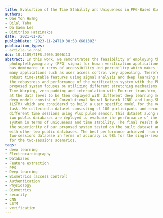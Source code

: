 ```yaml
---
title: Evaluation of the Time Stability and Uniqueness in PPG-Based Biometric System
authors:
- Dae Yon Hwang
- Bilal Taha
- Da Saem Lee
- Dimitrios Hatzinakos
date: '2021-01-01'
publishDate: '2023-11-24T10:38:58.868138Z'
publication_types:
- article-journal
doi: 10.1109/TIFS.2020.3006313
abstract: In this work, we demonstrates the feasibility of employing the biometric
  photoplethysmography (PPG) signal for human verification applications. The PPG signal
  has dominance in terms of accessibility and portability which makes its usage in
  many applications such as user access control very appealing. Therefore, we developed
  robust time-stable features using signal analysis and deep learning models to increase
  the robustness and performance of the verification system with the PPG signal. The
  proposed system focuses on utilizing different stretching mechanisms namely Dynamic
  Time Warping, zero padding and interpolation with Fourier transform, and fuses them
  at the data level to be then deployed with different deep learning models. The designed
  deep models consist of Convolutional Neural Network (CNN) and Long-Short Term Memory
  (LSTM) which are considered to build a user specific model for the verification
  task. We collected a dataset consisting of 100 participants and recorded at two
  different time sessions using Plux pulse sensor. This dataset along with another
  two public databases are deployed to evaluate the performance of the proposed verification
  system in terms of uniqueness and time stability. The final result demonstrates
  the superiority of our proposed system tested on the built dataset and compared
  with other two public databases. The best performance achieved from our collected
  two-sessions database in terms of accuracy is 98% for the single-session and 87.1%
  for the two-sessions scenarios.
tags:
- deep learning
- Electrocardiography
- Databases
- Feature extraction
- PPG
- Deep learning
- Biometrics (access control)
- Authentication
- Physiology
- Biometrics
- security
- CNN
- LSTM
- verification
---
```

